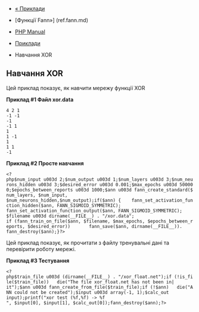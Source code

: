 - [« Приклади](fann.examples.md)
- [Функції Fann»] (ref.fann.md)

- [PHP Manual](index.md)
- [Приклади](fann.examples.md)
- Навчання XOR

## Навчання XOR

Цей приклад показує, як навчити мережу функції XOR

**Приклад #1 Файл xor.data**

``` txtcode
4 2 1
-1 -1
-1
-1 1
1
1 -1
1
1 1
-1
````

**Приклад #2 Просте навчання**

` <?php$num_input u003d 2;$num_output u003d 1;$num_layers u003d 3;$num_neurons_hidden u003d 3;$desired_error u003d 0.001;$max_epochs u003d 500000;$epochs_between_reports u003d 1000;$ann u003d fann_create_standard($num_layers, $num_input, $num_neurons_hidden,$num_output);if($ann) {    fann_set_activation_function_hidden($ann, FANN_SIGMOID_SYMMETRIC); fann_set_activation_function_output($ann, FANN_SIGMOID_SYMMETRIC); $filename u003d dirname(__FILE__) . "/xor.data"; if (fann_train_on_file($ann, $filename, $max_epochs, $epochs_between_reports, $desired_error))       fann_save($ann, dirname(__FILE__)). fann_destroy($ann);}?> `

Цей приклад показує, як прочитати з файлу тренувальні дані та
перевірити роботу мережі.

**Приклад #3 Тестування**

`<?php$train_file u003d (dirname(__FILE__) . "/xor_float.net");if (!is_file($train_file))   die("The file xor_float.net has not been in| it");$ann u003d fann_create_from_file($train_file);if (!$ann)   die("ANN could not be created");$input u003d array(-1, 1);$calc_out input);printf("xor test (%f,%f) -> %f
", $input[0], $input[1], $calc_out[0]);fann_destroy($ann);?> `

